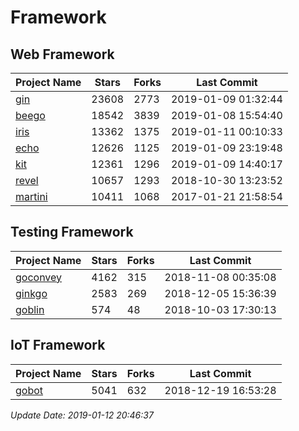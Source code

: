 # Framework

## Web Framework

| Project Name | Stars | Forks | Last Commit |
| ------------ | ----- | ----- | ----------- |
| [gin](https://github.com/gin-gonic/gin) | 23608 | 2773 | 2019-01-09 01:32:44 |
| [beego](https://github.com/astaxie/beego) | 18542 | 3839 | 2019-01-08 15:54:40 |
| [iris](https://github.com/kataras/iris) | 13362 | 1375 | 2019-01-11 00:10:33 |
| [echo](https://github.com/labstack/echo) | 12626 | 1125 | 2019-01-09 23:19:48 |
| [kit](https://github.com/go-kit/kit) | 12361 | 1296 | 2019-01-09 14:40:17 |
| [revel](https://github.com/revel/revel) | 10657 | 1293 | 2018-10-30 13:23:52 |
| [martini](https://github.com/go-martini/martini) | 10411 | 1068 | 2017-01-21 21:58:54 |

## Testing Framework

| Project Name | Stars | Forks | Last Commit |
| ------------ | ----- | ----- | ----------- |
| [goconvey](https://github.com/smartystreets/goconvey) | 4162 | 315 | 2018-11-08 00:35:08 |
| [ginkgo](https://github.com/onsi/ginkgo) | 2583 | 269 | 2018-12-05 15:36:39 |
| [goblin](https://github.com/franela/goblin) | 574 | 48 | 2018-10-03 17:30:13 |

## IoT Framework

| Project Name | Stars | Forks | Last Commit |
| ------------ | ----- | ----- | ----------- |
| [gobot](https://github.com/hybridgroup/gobot) | 5041 | 632 | 2018-12-19 16:53:28 |

*Update Date: 2019-01-12 20:46:37*